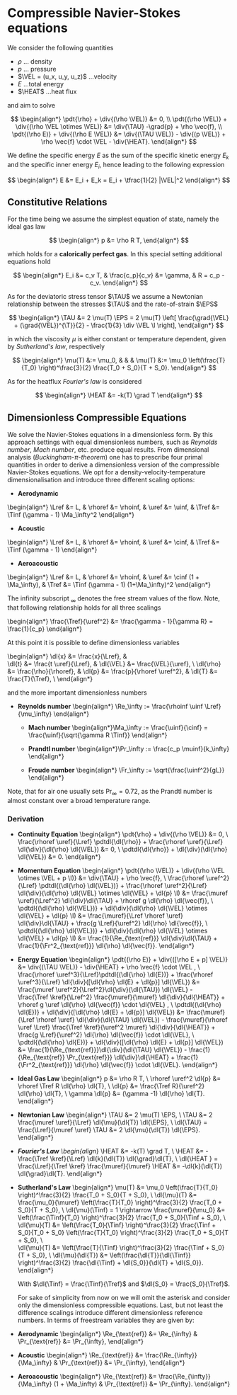 # Compressible Navier-Stokes equations

We consider the following quantities 

* $\rho$ ... density
* $p$ ... pressure
* $\VEL = (u_x, u_y, u_z)$ ...velocity
* $E$ ...total energy
* $\HEAT$ ...heat flux

 
and aim to solve

$$
    \begin{align*}
    \pdt{\rho} + \div{(\rho \VEL)} &= 0, \\
    \pdt{(\rho \VEL)} + \div{(\rho \VEL \otimes \VEL)} &= \div{\TAU} -\grad{p} + \rho \vec{f}, \\
    \pdt{(\rho E)} + \div{(\rho E \VEL)} &= \div{(\TAU \VEL)} - \div{(p \VEL)} + \rho \vec{f} \cdot \VEL - \div{\HEAT}.
    \end{align*}
$$

We define the specific energy $E$ as the sum of the specific kinetic energy $E_k$ and the specific inner energy $E_i$, hence leading to the following expression

$$
    \begin{align*}
    E &= E_i + E_k =  E_i + \tfrac{1}{2} |\VEL|^2
    \end{align*}
$$

## Constitutive Relations


For the time being we assume the simplest equation of state, namely the ideal gas law

$$
    \begin{align*}
    p &= \rho R T,
    \end{align*}
$$

which holds for a **calorically perfect gas**. In this special setting additional equations hold

$$
    \begin{align*}
    E_i &= c_v T, & \frac{c_p}{c_v} &= \gamma, & R = c_p - c_v. 
    \end{align*}
$$

As for the deviatoric stress tensor $\TAU$ we assume a Newtonian relationship between the stresses $\TAU$ and the rate-of-strain $\EPS$ 

$$
    \begin{align*}
    \TAU &= 2 \mu(T) \EPS = 2 \mu(T) \left[ \frac{\grad{\VEL} + (\grad{\VEL})^{\T}}{2}  - \frac{1}{3} \div \VEL \I \right],
    \end{align*}
$$

in which the viscosity $\mu$ is either constant or temperature dependent, given by *Sutherland's law*, respectively

$$
    \begin{align*}
    \mu(T) &:= \mu_0, & & & \mu(T) &:= \mu_0 \left(\frac{T}{T_0} \right)^\frac{3}{2} \frac{T_0 + S_0}{T + S_0}.
    \end{align*}
$$

As for the heatflux *Fourier's law* is considered

$$
    \begin{align*}
    \HEAT &= -k(T)  \grad T
    \end{align*}
$$


## Dimensionless Compressible Equations

We solve the Navier-Stokes equations in a dimensionless form. By this
approach settings with equal dimensionless numbers, such as *Reynolds
number*, *Mach number*, etc. produce equal results. From dimensional
analysis (*Buckingham*-$\pi$-*theorem*) one has to prescribe four
primal quantities in order to derive a dimensionless version of the
compressible Navier-Stokes equations. We opt for a
density-velocity-temperature dimensionalisation and introduce three
different scaling options:
* **Aerodynamic**

\begin{align*}
\Lref &= L, & \rhoref &= \rhoinf,  & \uref &= \uinf, & \Tref &= \Tinf (\gamma - 1) \Ma_\infty^2
\end{align*}


* **Acoustic**

\begin{align*}
\Lref &= L, & \rhoref &= \rhoinf,  & \uref &= \cinf, & \Tref &= \Tinf (\gamma - 1)
\end{align*}


* **Aeroacoustic**

\begin{align*}
\Lref &= L, & \rhoref &= \rhoinf,  & \uref &= \cinf (1 + \Ma_\infty), & \Tref &= \Tinf (\gamma - 1) (1+\Ma_\infty)^2
\end{align*}

 
The infinity subscript $_\infty$ denotes the free stream values of the flow. Note, that following relationship holds for all three scalings

\begin{align*}
\frac{\Tref}{\uref^2} &= \frac{\gamma - 1}{\gamma R} = \frac{1}{c_p}
\end{align*}


At this point it is possible to define dimensionless variables

\begin{align*}
\dl{x} &= \frac{x}{\Lref}, &  
\dl{t} &= \frac{t \uref}{\Lref}, & 
\dl{\VEL} &= \frac{\VEL}{\uref}, \\
\dl{\rho} &= \frac{\rho}{\rhoref}, & 
\dl{p} &= \frac{p}{\rhoref \uref^2}, &
\dl{T} &= \frac{T}{\Tref}, \\
\end{align*}

and the more important dimensionless numbers
* **Reynolds number**
  \begin{align*} 
  \Re_\infty := \frac{\rhoinf \uinf \Lref}{\mu_\infty} 
  \end{align*}

  * **Mach number**
  \begin{align*}\Ma_\infty := \frac{\uinf}{\cinf} = \frac{\uinf}{\sqrt{\gamma R \Tinf}}  \end{align*}

  * **Prandtl number**
  \begin{align*}\Pr_\infty := \frac{c_p \muinf}{k_\infty} \end{align*}

  * **Froude number**
  \begin{align*} \Fr_\infty := \sqrt{\frac{\uinf^2}{gL}} \end{align*}

Note, that for air one usually sets $\Pr_\infty = 0.72$, as the Prandtl number is almost constant over a broad temperature range.

### Derivation
* **Continuity Equation**
  \begin{align*}
  \pdt{\rho} + \div{(\rho \VEL)} &= 0, \\
  \frac{\rhoref \uref}{\Lref} \pdtdl{\dl{\rho}} + \frac{\rhoref \uref}{\Lref} \dl{\div}(\dl{\rho} \dl{\VEL}) &= 0, \\
  \pdtdl{\dl{\rho}} + \dl{\div}(\dl{\rho} \dl{\VEL}) &= 0.
  \end{align*}
  

* **Momentum Equation**
  \begin{align*}
  \pdt{(\rho \VEL)} + \div{(\rho \VEL \otimes \VEL + p \I)} &= \div{\TAU} + \rho \vec{f}, \\
  \frac{\rhoref \uref^2}{\Lref}  \pdtdl{(\dl{\rho} \dl{\VEL})} + 
  \frac{\rhoref \uref^2}{\Lref} \dl{\div}(\dl{\rho} \dl{\VEL} \otimes \dl{\VEL} + \dl{p} \I) &= 
  \frac{\muref \uref}{\Lref^2} \dl{\div}\dl{\TAU} + 
  \rhoref g \dl{\rho} \dl{\vec{f}}, \\
  \pdtdl{(\dl{\rho} \dl{\VEL})} + 
  \dl{\div}(\dl{\rho} \dl{\VEL} \otimes \dl{\VEL} + \dl{p} \I) &= 
  \frac{\muref}{\Lref \rhoref \uref} \dl{\div}\dl{\TAU} + \frac{g \Lref}{\uref^2} \dl{\rho} \dl{\vec{f}}, \\
  \pdtdl{(\dl{\rho} \dl{\VEL})} + 
  \dl{\div}(\dl{\rho} \dl{\VEL} \otimes \dl{\VEL} + \dl{p} \I) &= 
  \frac{1}{\Re_{\text{ref}}} \dl{\div}\dl{\TAU} + \frac{1}{\Fr^2_{\text{ref}}} \dl{\rho} \dl{\vec{f}}.
  \end{align*}
  

* **Energy Equation**
  \begin{align*}
  \pdt{(\rho E)} + \div{([\rho E + p] \VEL)} &= \div{(\TAU \VEL)} - \div{\HEAT} + \rho \vec{f} \cdot \VEL , \\
  \frac{\rhoref \uref^3}{\Lref}\pdtdl{(\dl{\rho} \dl{E})} + 
  \frac{\rhoref \uref^3}{\Lref} \dl{\div}([\dl{\rho} \dl{E} + \dl{p}] \dl{\VEL}) &= 
  \frac{\muref \uref^2}{\Lref^2}\dl{\div}(\dl{\TAU}) \dl{\VEL} -  
  \frac{\Tref \kref}{\Lref^2} \frac{\muref}{\muref} \dl{\div}{\dl{\HEAT}} + 
  \rhoref g \uref \dl{\rho} \dl{\vec{f}} \cdot \dl{\VEL} , \\
  \pdtdl{(\dl{\rho} \dl{E})} + 
  \dl{\div}([\dl{\rho} \dl{E} + \dl{p}] \dl{\VEL}) &= 
  \frac{\muref}{\Lref \rhoref \uref} \dl{\div}(\dl{\TAU} \dl{\VEL}) - 
  \frac{\muref}{\rhoref \uref \Lref} \frac{\Tref \kref}{\uref^2 \muref} \dl{\div}{\dl{\HEAT}} + 
  \frac{g \Lref}{\uref^2} \dl{\rho} \dl{\vec{f}} \cdot \dl{\VEL}, \\
  \pdtdl{(\dl{\rho} \dl{E})} + 
  \dl{\div}([\dl{\rho} \dl{E} + \dl{p}] \dl{\VEL}) &= 
  \frac{1}{\Re_{\text{ref}}}\dl{\div}(\dl{\TAU} \dl{\VEL}) -
  \frac{1}{\Re_{\text{ref}} \Pr_{\text{ref}}} \dl{\div}\dl{\HEAT} + 
  \frac{1}{\Fr^2_{\text{ref}}} \dl{\rho} \dl{\vec{f}} \cdot \dl{\VEL}.
  \end{align*}
  

* **Ideal Gas Law**
  \begin{align*}
  p &= \rho R T, \\
  \rhoref \uref^2 \dl{p} &= \rhoref \Tref R \dl{\rho} \dl{T}, \\
  \dl{p} &= \frac{\Tref R}{\uref^2} \dl{\rho} \dl{T}, \\
  \gamma \dl{p} &= (\gamma -1) \dl{\rho} \dl{T}.
  \end{align*}
  

* **Newtonian Law** 
  \begin{align*}
  \TAU &= 2 \mu(T) \EPS, \\
  \TAU &= 2 \frac{\muref \uref}{\Lref} \dl{\mu}(\dl{T}) \dl{\EPS}, \\
  \dl{\TAU} = \frac{\Lref}{\muref \uref} \TAU &= 2 \dl{\mu}(\dl{T}) \dl{\EPS}.
  \end{align*}
  

* ***Fourier's Law**
  \begin{align*}
  \HEAT &= -k(T)  \grad T, \\
  \HEAT &= - \frac{\Tref \kref}{\Lref} \dl{k}(\dl{T}) \dl{\grad}\dl{T}, \\
  \dl{\HEAT } =  \frac{\Lref}{\Tref \kref} \frac{\muref}{\muref} \HEAT &= -\dl{k}(\dl{T}) \dl{\grad}\dl{T}.
  \end{align*}
  

* **Sutherland's Law**
  \begin{align*}
  \mu(T) &= \mu_0 \left(\frac{T}{T_0} \right)^\frac{3}{2} \frac{T_0 + S_0}{T + S_0}, \\
  \dl{\mu}(T)  &= \frac{\mu_0}{\muref} \left(\frac{T}{T_0} \right)^\frac{3}{2} \frac{T_0 + S_0}{T + S_0}, \\
  \dl{\mu}(\Tinf)  = 1 \rightarrow \frac{\muref}{\mu_0} &=  \left(\frac{\Tinf}{T_0} \right)^\frac{3}{2} \frac{T_0 + S_0}{\Tinf + S_0}, \\
  \dl{\mu}(T)  &= \left(\frac{T_0}{\Tinf} \right)^\frac{3}{2} \frac{\Tinf + S_0}{T_0 + S_0} \left(\frac{T}{T_0} \right)^\frac{3}{2} \frac{T_0 + S_0}{T + S_0}, \\  
  \dl{\mu}(T)  &= \left(\frac{T}{\Tinf} \right)^\frac{3}{2} \frac{\Tinf + S_0}{T + S_0}, \\
  \dl{\mu}(\dl{T})  &= \left(\frac{\dl{T}}{\dl{\Tinf}} \right)^\frac{3}{2}  \frac{\dl{\Tinf} + \dl{S_0}}{\dl{T} + \dl{S_0}}.
  \end{align*}
  
  With $\dl{\Tinf} = \frac{\Tinf}{\Tref}$ and $\dl{S_0} = \frac{S_0}{\Tref}$.

  For sake of simplicity from now on we will omit the asterisk and consider only the dimensionless compressible equations. Last, but not least the difference scalings introduce different dimensionless reference numbers. In terms of freestream variables they are given by:
* **Aerodynamic**
   \begin{align*}
    \Re_{\text{ref}} &= \Re_{\infty} & \Pr_{\text{ref}} &= \Pr_{\infty},
   \end{align*}
   

* **Acoustic**
   \begin{align*}
    \Re_{\text{ref}} &=  \frac{\Re_{\infty}}{\Ma_\infty} & \Pr_{\text{ref}} &= \Pr_{\infty},
   \end{align*}
   
  
* **Aeroacoustic**
   \begin{align*}
    \Re_{\text{ref}} &= \frac{\Re_{\infty}}{\Ma_\infty} (1 + \Ma_\infty) & \Pr_{\text{ref}} &= \Pr_{\infty}.
   \end{align*}
   

